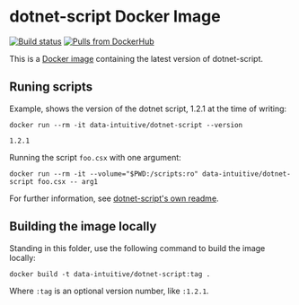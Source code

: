 # dotnet-script Docker Image

[![Build status](https://github.com/data-intuitive/dotnet-script-docker/workflows/CI/badge.svg)](https://github.com/data-intuitive/dotnet-script-docker/actions) [![Pulls from DockerHub](https://img.shields.io/docker/pulls/data-intuitive/dotnet-script.svg)](https://hub.docker.com/r/data-intuitive/dotnet-script/)

This is a [Docker image](https://hub.docker.com/r/data-intuitive/dotnet-script/) containing the latest version of dotnet-script.


## Runing scripts

Example, shows the version of the dotnet script, 1.2.1 at the time of writing:

```shell
docker run --rm -it data-intuitive/dotnet-script --version

1.2.1
```

Running the script `foo.csx` with one argument:

```shell
docker run --rm -it --volume="$PWD:/scripts:ro" data-intuitive/dotnet-script foo.csx -- arg1
```

For further information, see [dotnet-script's own readme](https://github.com/filipw/dotnet-script/blob/master/README.md).

## Building the image locally

Standing in this folder, use the following command to build the image locally:

```shell
docker build -t data-intuitive/dotnet-script:tag .
```

Where `:tag` is an optional version number, like `:1.2.1`.
